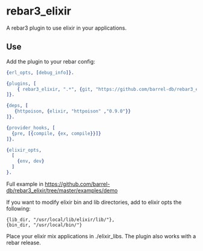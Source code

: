 rebar3_elixir
=====
A rebar3 plugin to use elixir in your applications.

Use
---

Add the plugin to your rebar config:

```erlang
{erl_opts, [debug_info]}.

{plugins, [
    { rebar3_elixir, ".*", {git, "https://github.com/barrel-db/rebar3_elixir.git", {branch, "master"}}}
]}.

{deps, [
   {httpoison, {elixir, "httpoison" ,"0.9.0"}}
]}.

{provider_hooks, [
  {pre, [{compile, {ex, compile}}]}
]}.

{elixir_opts, 
  [
    {env, dev}
  ]
}.
```

Full example in https://github.com/barrel-db/rebar3_elixir/tree/master/examples/demo

If you want to modify elixir bin and lib directories, add to elixir opts the following: 

    {lib_dir, "/usr/local/lib/elixir/lib/"},
    {bin_dir, "/usr/local/bin/"}

Place your elixir mix applications in ./elixir_libs.
The plugin also works with a rebar release.

